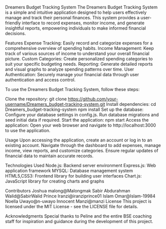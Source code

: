 Dreamers Budget Tracking System
The Dreamers Budget Tracking System is a simple and intuitive application designed to help users effectively manage and track their personal finances. This system provides a user-friendly interface to record expenses, monitor income, and generate insightful reports, empowering individuals to make informed financial decisions.

Features
Expense Tracking: Easily record and categorize expenses for a comprehensive overview of spending habits.
Income Management: Keep track of various sources of income to understand your overall financial picture.
Custom Categories: Create personalized spending categories to suit your specific budgeting needs.
Reporting: Generate detailed reports and visual graphs to analyze spending patterns over time.
User Authentication: Securely manage your financial data through user authentication and access control.

To use the Dreamers Budget Tracking System, follow these steps:

Clone the repository:
git clone https://github.com/your-username/Dreamers_budget-tracking-system.git
Install dependencies:
cd Dreamers_budget-tracking-system
npm install
Set up the database:
Configure your database settings in config.js.
Run database migrations and seed initial data if required.
Start the application:
npm start
Access the application:
Open your web browser and navigate to http://localhost:3000 to use the application.

Usage
Upon accessing the application, create an account or log in to an existing account.
Navigate through the dashboard to add expenses, manage income, view reports, and customize categories.
Ensure regular updates of financial data to maintain accurate records.

Technologies Used
Node.js: Backend server environment
Express.js: Web application framework
MYSQL: Database management system
HTML5,CSS3: Frontend library for building user interfaces
Chart.js: JavaScript library for creating charts and graphs

Contributors
Joshua malong@Malongmak
Sabir Abdurahman Walid@SabirWalid
Prince Iranzi@iranziprince01
Islam Omar@Islam-19984
Noella Uwayo@n-uwayo
Innocent Manzi@manzi
License
This project is licensed under the MIT License - see the LICENSE file for details.

Acknowledgments
Special thanks to Peline and the entire BSE coaching staff for inspiration and guidance during the development of this project.



